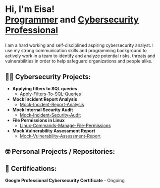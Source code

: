 <h1>Hi, I'm Eisa! <br/><a href="https://github.com/eisa-hussain">Programmer</a> and <a href="https://www.linkedin.com/in/eisa-hussain-0205b42b6">Cybersecurity Professional</a>

<h3></h3>
<p>I am a hard working and self-disciplined aspiring cybersecurity analyst. I use my strong communication skills and programming background to actively work in a team to identify and analyze potential risks, threats and vulnerabilities in order to help safeguard organizations and people alike.</p>

<h2>👨‍💻 Cybersecurity Projects:</h2>

<!--
- <b>Mock Incident Report Analysis (Part of the Google Professional Cybersecurity Certificate)</b>
  - [Mock-Incident-Report-Analysis](https://github.com/eisa-hussain/Mock-Incident-Report-Analysis)
-->
 - <b>Applying filters to SQL queries</b>
    - [Apply-Filters-To-SQL-Queries](https://github.com/eisa-hussain/Apply-Filters-To-SQL-Queries)
- <b>Mock Incident Report Analysis</b>
  - [Mock-Incident-Report-Analysis](https://github.com/eisa-hussain/Mock-Incident-Report-Analysis)
- <b>Mock Internal Security Audit</b>
  - [Mock-Incident-Security-Audit](https://github.com/eisa-hussain/Mock-Internal-Security-Audit)
- <b>File Permissions in Linux</b>
  - [Linux-Commands-Manage-File-Permissions](https://github.com/eisa-hussain/Linux-Commands-Manage-File-Permissions)
- <b>Mock Vulnerability Assessment Report</b>
  - [Mock-Vulnerability-Assessment-Report](https://github.com/eisa-hussain/Mock-Vulnerability-Assessment-Report)
<h2>🤓 Personal Projects / Repositories:</h2>



<h2>📄 Certifications:</h2>
<b>Google Professional Cybersecurity Certificate</b>
   - Ongoing

  
<!--
**joshmadakor1/joshmadakor1** is a ✨ _special_ ✨ repository because its `README.md` (this file) appears on your GitHub profile.

Here are some ideas to get you started:

- 🔭 I’m currently working on ...
- 🌱 I’m currently learning ...
- 👯 I’m looking to collaborate on ...
- 🤔 I’m looking for help with ...
- 💬 Ask me about ...
- 📫 How to reach me: ...
- 😄 Pronouns: ...
- ⚡ Fun fact: ...
-->
